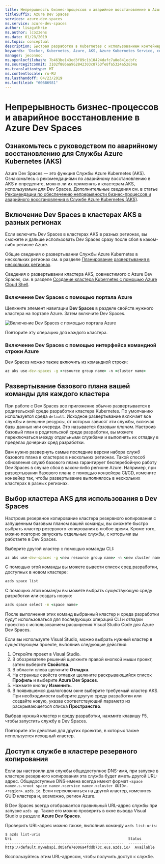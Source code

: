 ```yaml
---
title: Непрерывность бизнес-процессов и аварийное восстановление в Azure Dev Spaces
titleSuffix: Azure Dev Spaces
services: azure-dev-spaces
ms.service: azure-dev-spaces
author: lisaguthrie
ms.author: lcozzens
ms.date: 01/28/2019
ms.topic: conceptual
description: Быстрая разработка в Kubernetes с использованием контейнеров и микрослужб в Azure
keywords: 'Docker, Kubernetes, Azure, AKS, Azure Kubernetes Service, containers, Helm, service mesh, service mesh routing, kubectl, k8s '
manager: jeconnoc
ms.openlocfilehash: 7b463be143ed3f89c1b10424dafc7a0e841ecbfc
ms.sourcegitcommit: 3102f886aa962842303c8753fe8fa5324a52834a
ms.translationtype: MT
ms.contentlocale: ru-RU
ms.lasthandoff: 04/23/2019
ms.locfileid: "60686981"
---
```

# <a name="business-continuity-and-disaster-recovery-in-azure-dev-spaces"></a>Непрерывность бизнес-процессов и аварийное восстановление в Azure Dev Spaces

## <a name="review-disaster-recovery-guidance-for-azure-kubernetes-service-aks"></a>Ознакомьтесь с руководством по аварийному восстановлению для Службы Azure Kubernetes (AKS)

Azure Dev Spaces — это функция Службы Azure Kubernetes (AKS). Ознакомьтесь с рекомендациями по аварийному восстановлению в AKS и определите, можно ли их применять к кластерам AKS, используемым для Dev Spaces. Дополнительные сведения см. в статье [Рекомендации по обеспечению непрерывности бизнес-процессов и аварийного восстановления в Службе Azure Kubernetes (AKS)](https://docs.microsoft.com/azure/aks/operator-best-practices-multi-region).

## <a name="enable-dev-spaces-on-aks-clusters-in-different-regions"></a>Включение Dev Spaces в кластерах AKS в разных регионах

Если включить Dev Spaces в кластерах AKS в разных регионах, вы сможете и дальше использовать Dev Spaces сразу после сбоя в каком-либо регионе Azure.

Общие сведения о развертывании Службы Azure Kubernetes в нескольких регионах см. в разделе [Планирование развертывания в нескольких регионах](https://docs.microsoft.com/azure/aks/operator-best-practices-multi-region#plan-for-multi-region-deployment).

Сведения о развертывании кластера AKS, совместимого с Azure Dev Spaces, см. в разделе [Создание кластера Kubernetes с помощью Azure Cloud Shell](https://docs.microsoft.com/azure/dev-spaces/how-to/create-cluster-cloud-shell).

### <a name="enable-dev-spaces-via-the-azure-portal"></a>Включение Dev Spaces с помощью портала Azure

Щелкните элемент навигации **Dev Spaces** в разделе свойств нужного кластера на портале Azure. Затем включите Dev Spaces.

![Включение Dev Spaces с помощью портала Azure](../media/common/enable-dev-spaces.jpg)

Повторите эту операцию для каждого кластера.

### <a name="enable-dev-spaces-via-the-azure-cli"></a>Включение Dev Spaces с помощью интерфейса командной строки Azure

Dev Spaces можно также включить из командной строки:

```cmd
az aks use-dev-spaces -g <resource group name> -n <cluster name>
```

## <a name="deploy-your-teams-baseline-to-each-cluster"></a>Развертывание базового плана вашей команды для каждого кластера

При работе с Dev Spaces все приложение обычно развертывается в родительской среде разработки кластера Kubernetes. По умолчанию используется среда `default`. Исходное развертывание включает все службы и внешние ресурсы, от которых зависят эти службы, включая базы данных или очереди. Это называется *базовым планом*. Настроив базовый план в родительской среде разработки, вы можете переключаться между отдельными службами и выполнять их отладку в пределах дочерних сред разработки.

Вам нужно развернуть самые последние версии набора служб базового плана в кластерах в нескольких регионах. Такой способ обновления служб базового плана гарантирует бесперебойную работу Dev Spaces в случае сбоя в каком-либо регионе Azure. Например, при развертывании базового плана с помощью конвейера CI/CD, измените конвейер так, чтобы развертывание выполнялось в нескольких кластерах в разных регионах.

## <a name="select-the-correct-aks-cluster-to-use-for-dev-spaces"></a>Выбор кластера AKS для использования в Dev Spaces

Настроив резервное копирование кластера резервного копирования с запущенным базовым планом вашей команды, вы сможете быстро выбрать кластер резервного копирования в любое время. Кроме того, можно повторно запускать отдельные службы, с которыми вы работаете в Dev Spaces.

Выберите другой кластер с помощью команды CLI:

```cmd
az aks use-dev-spaces -g <new resource group name> -n <new cluster name>
```

С помощью этой команды вы можете вывести список сред разработки, доступных в новом кластере:

```cmd
azds space list
```

С помощью этой команды вы можете выбрать существующую среду разработки или создать новую:

```cmd
azds space select -n <space name>
```

После выполнения этих команд выбранный кластер и среда разработки будут использоваться для последующих операций CLI и отладки проектов с использованием расширения Visual Studio Code для Azure Dev Spaces.

Если вы используете Visual Studio, можно выбрать нужный кластер в существующем проекте, выполнив следующие действия:

1. Откройте проект в Visual Studio.
1. В обозревателе решений щелкните правой кнопкой мыши проект, затем выберите **Свойства**.
1. В области слева щелкните **Отладка**.
1. На странице свойств отладки щелкните раскрывающийся список **Профиль** и выберите **Azure Dev Spaces**.
1. Нажмите кнопку **Изменить**.
1. В появившемся диалоговом окне выберите требуемый кластер AKS. При необходимости выберите другую среду разработки или создайте новую, указав соответствующий параметр из раскрывающегося списка **Пространство**.

Выбрав нужный кластер и среду разработки, нажмите клавишу F5, чтобы запустить службу в Dev Spaces.

Повторите эти действия для других проектов, в которых также используется исходный кластер.

## <a name="access-a-service-on-a-backup-cluster"></a>Доступ к службе в кластере резервного копирования

Если вы настроили для службы общедоступное DNS-имя, при запуске в кластере резервного копирования эта служба будет иметь другой URL-адрес. Общедоступные DNS-имена всегда имеют формат `<space name>.s.<root space name>.<service name>.<cluster GUID>.<region>.azds.io`. Если переключиться на другой кластер, изменится GUID кластера и, возможно, регион Azure.

В Dev Spaces всегда отображается правильный URL-адрес службы при запуске `azds up`. Также его можно проверить в окне вывода Visual Studio в разделе **Azure Dev Spaces**.

Проверить URL-адрес можно также, выполнив команду `azds list-uris`:
```
$ azds list-uris
Uri                                                     Status
------------------------------------------------------  ---------
http://default.mywebapi.d05afe7e006a4fddb73c.eus.azds.io/  Available
```

Воспользуйтесь этим URL-адресом, чтобы получить доступ к службе.
